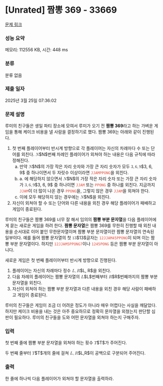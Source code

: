 # [Unrated] 짬뽕 369 - 33669 

[문제 링크](https://www.acmicpc.net/problem/33669) 

### 성능 요약

메모리: 112556 KB, 시간: 448 ms

### 분류

분류 없음

### 제출 일자

2025년 3월 25일 07:36:02

### 문제 설명

<p>루미의 친구들은 생일 파티 장소에 모여서 루미가 오기 전 <strong>짬뽕 369</strong>라고 하는 가벼운 게임을 통해 케이크 비용을 낼 사람을 결정하기로 했다. 짬뽕 369는 아래와 같이 진행된다.</p>

<ol>
	<li>첫 번째 플레이어부터 반시계 방향으로 각 플레이어는 자신의 차례마다 수 또는 단어를 외친다. <mjx-container class="MathJax" jax="CHTML" style="font-size: 99.9%; position: relative;"><mjx-math class="MJX-TEX" aria-hidden="true"><mjx-mi class="mjx-i"><mjx-c class="mjx-c1D441 TEX-I"></mjx-c></mjx-mi></mjx-math><mjx-assistive-mml unselectable="on" display="inline"><math xmlns="http://www.w3.org/1998/Math/MathML"><mi>N</mi></math></mjx-assistive-mml><span aria-hidden="true" class="no-mathjax mjx-copytext">$N$</span></mjx-container>번째 차례인 플레이어가 외쳐야 하는 내용은 다음 규칙에 따라 정해진다.
	<ol>
		<li type="a">만약 <mjx-container class="MathJax" jax="CHTML" style="font-size: 99.9%; position: relative;"><mjx-math class="MJX-TEX" aria-hidden="true"><mjx-mi class="mjx-i"><mjx-c class="mjx-c1D441 TEX-I"></mjx-c></mjx-mi></mjx-math><mjx-assistive-mml unselectable="on" display="inline"><math xmlns="http://www.w3.org/1998/Math/MathML"><mi>N</mi></math></mjx-assistive-mml><span aria-hidden="true" class="no-mathjax mjx-copytext">$N$</span></mjx-container>의 가장 작은 자리 숫자와 가장 큰 자리 숫자가 모두 <mjx-container class="MathJax" jax="CHTML" style="font-size: 99.9%; position: relative;"><mjx-math class="MJX-TEX" aria-hidden="true"><mjx-mn class="mjx-n"><mjx-c class="mjx-c33"></mjx-c></mjx-mn><mjx-mo class="mjx-n"><mjx-c class="mjx-c2C"></mjx-c></mjx-mo><mjx-mn class="mjx-n" space="2"><mjx-c class="mjx-c36"></mjx-c></mjx-mn><mjx-mo class="mjx-n"><mjx-c class="mjx-c2C"></mjx-c></mjx-mo><mjx-mn class="mjx-n" space="2"><mjx-c class="mjx-c39"></mjx-c></mjx-mn></mjx-math><mjx-assistive-mml unselectable="on" display="inline"><math xmlns="http://www.w3.org/1998/Math/MathML"><mn>3</mn><mo>,</mo><mn>6</mn><mo>,</mo><mn>9</mn></math></mjx-assistive-mml><span aria-hidden="true" class="no-mathjax mjx-copytext">$3, 6, 9$</span></mjx-container> 중 하나이면서 두 자릿수 이상이라면 <span data-darkreader-inline-color="" style="color: rgb(231, 76, 60); --darkreader-inline-color: var(--darkreader-text-e74c3c, #e95849);"><code>JJAMPPONG</code></span>을 외친다.</li>
		<li type="a">a. 에 해당하지 않으면서 <mjx-container class="MathJax" jax="CHTML" style="font-size: 99.9%; position: relative;"><mjx-math class="MJX-TEX" aria-hidden="true"><mjx-mi class="mjx-i"><mjx-c class="mjx-c1D441 TEX-I"></mjx-c></mjx-mi></mjx-math><mjx-assistive-mml unselectable="on" display="inline"><math xmlns="http://www.w3.org/1998/Math/MathML"><mi>N</mi></math></mjx-assistive-mml><span aria-hidden="true" class="no-mathjax mjx-copytext">$N$</span></mjx-container>의 가장 작은 자리 숫자 또는 가장 큰 자리 숫자가 <mjx-container class="MathJax" jax="CHTML" style="font-size: 99.9%; position: relative;"><mjx-math class="MJX-TEX" aria-hidden="true"><mjx-mn class="mjx-n"><mjx-c class="mjx-c33"></mjx-c></mjx-mn><mjx-mo class="mjx-n"><mjx-c class="mjx-c2C"></mjx-c></mjx-mo><mjx-mn class="mjx-n" space="2"><mjx-c class="mjx-c36"></mjx-c></mjx-mn><mjx-mo class="mjx-n"><mjx-c class="mjx-c2C"></mjx-c></mjx-mo><mjx-mn class="mjx-n" space="2"><mjx-c class="mjx-c39"></mjx-c></mjx-mn></mjx-math><mjx-assistive-mml unselectable="on" display="inline"><math xmlns="http://www.w3.org/1998/Math/MathML"><mn>3</mn><mo>,</mo><mn>6</mn><mo>,</mo><mn>9</mn></math></mjx-assistive-mml><span aria-hidden="true" class="no-mathjax mjx-copytext">$3, 6, 9$</span></mjx-container> 중 하나이면 <span data-darkreader-inline-color="" style="color: rgb(231, 76, 60); --darkreader-inline-color: var(--darkreader-text-e74c3c, #e95849);"><code>JJAM</code> </span>또는 <span data-darkreader-inline-color="" style="color: rgb(231, 76, 60); --darkreader-inline-color: var(--darkreader-text-e74c3c, #e95849);"><code>PPONG</code> </span>중 하나를 외친다. 지금까지 <span data-darkreader-inline-color="" style="color: rgb(231, 76, 60); --darkreader-inline-color: var(--darkreader-text-e74c3c, #e95849);"><code>JJAM</code></span>이 더 많이 나온 경우 <span data-darkreader-inline-color="" style="color: rgb(231, 76, 60); --darkreader-inline-color: var(--darkreader-text-e74c3c, #e95849);"><code>PPONG</code></span>을, 그렇지 않은 경우 <span data-darkreader-inline-color="" style="color: rgb(231, 76, 60); --darkreader-inline-color: var(--darkreader-text-e74c3c, #e95849);"><code>JJAM</code></span>을 외쳐야 한다.</li>
		<li type="a">이에 모두 해당하지 않는 경우에는 <mjx-container class="MathJax" jax="CHTML" style="font-size: 99.9%; position: relative;"><mjx-math class="MJX-TEX" aria-hidden="true"><mjx-mi class="mjx-i"><mjx-c class="mjx-c1D441 TEX-I"></mjx-c></mjx-mi></mjx-math><mjx-assistive-mml unselectable="on" display="inline"><math xmlns="http://www.w3.org/1998/Math/MathML"><mi>N</mi></math></mjx-assistive-mml><span aria-hidden="true" class="no-mathjax mjx-copytext">$N$</span></mjx-container>을 외친다.</li>
	</ol>
	</li>
	<li>자신이 외쳐야 할 수 또는 단어와 다른 내용을 외친 경우 해당 플레이어가 패배하고 게임이 종료된다.</li>
</ol>

<p>루미의 친구들은 짬뽕 369를 너무 잘 해서 임의의 <strong>짬뽕 부분 문자열</strong>을 다음 플레이어에게 묻는 새로운 게임을 하려 한다. <strong>짬뽕 문자열</strong>은 짬뽕 369를 무한히 진행할 때 외친 내용을 순서대로 이어 붙인 무한문자열이며 짬뽕 부분 문자열이란 짬뽕 문자열의 연속된 일부이다. 예를 들어 짬뽕 문자열의 첫 <mjx-container class="MathJax" jax="CHTML" style="font-size: 99.9%; position: relative;"><mjx-math class="MJX-TEX" aria-hidden="true"><mjx-mn class="mjx-n"><mjx-c class="mjx-c31"></mjx-c><mjx-c class="mjx-c33"></mjx-c></mjx-mn></mjx-math><mjx-assistive-mml unselectable="on" display="inline"><math xmlns="http://www.w3.org/1998/Math/MathML"><mn>13</mn></math></mjx-assistive-mml><span aria-hidden="true" class="no-mathjax mjx-copytext">$13$</span></mjx-container>글자는 <span data-darkreader-inline-color="" style="color: rgb(231, 76, 60); --darkreader-inline-color: var(--darkreader-text-e74c3c, #e95849);"><code><span style="">12JJAM45PPONG</span></code></span>이 되며 이는 짬뽕 부분 문자열이다. 하지만 <span style="color:#e74c3c;"><code>12JJAM5PPONG7</code></span>이나 <span style="color:#e74c3c;"><code>1245PONG</code></span> 등은 짬뽕 부분 문자열이 아니다.</p>

<p>새로운 게임은 첫 번째 플레이어부터 반시계 방향으로 진행된다.</p>

<ol>
	<li>플레이어는 자신의 차례마다 정수 <mjx-container class="MathJax" jax="CHTML" style="font-size: 99.9%; position: relative;"><mjx-math class="MJX-TEX" aria-hidden="true"><mjx-mi class="mjx-i"><mjx-c class="mjx-c1D43F TEX-I"></mjx-c></mjx-mi><mjx-mo class="mjx-n"><mjx-c class="mjx-c2C"></mjx-c></mjx-mo><mjx-mi class="mjx-i" space="2"><mjx-c class="mjx-c1D445 TEX-I"></mjx-c></mjx-mi></mjx-math><mjx-assistive-mml unselectable="on" display="inline"><math xmlns="http://www.w3.org/1998/Math/MathML"><mi>L</mi><mo>,</mo><mi>R</mi></math></mjx-assistive-mml><span aria-hidden="true" class="no-mathjax mjx-copytext">$L, R$</span></mjx-container>을 외친다.</li>
	<li>다음 차례의 플레이어는 짬뽕 문자열의 <mjx-container class="MathJax" jax="CHTML" style="font-size: 99.9%; position: relative;"><mjx-math class="MJX-TEX" aria-hidden="true"><mjx-mi class="mjx-i"><mjx-c class="mjx-c1D43F TEX-I"></mjx-c></mjx-mi></mjx-math><mjx-assistive-mml unselectable="on" display="inline"><math xmlns="http://www.w3.org/1998/Math/MathML"><mi>L</mi></math></mjx-assistive-mml><span aria-hidden="true" class="no-mathjax mjx-copytext">$L$</span></mjx-container>번째부터 <mjx-container class="MathJax" jax="CHTML" style="font-size: 99.9%; position: relative;"><mjx-math class="MJX-TEX" aria-hidden="true"><mjx-mi class="mjx-i"><mjx-c class="mjx-c1D445 TEX-I"></mjx-c></mjx-mi></mjx-math><mjx-assistive-mml unselectable="on" display="inline"><math xmlns="http://www.w3.org/1998/Math/MathML"><mi>R</mi></math></mjx-assistive-mml><span aria-hidden="true" class="no-mathjax mjx-copytext">$R$</span></mjx-container>번째까지의 짬뽕 부분 문자열을 외친다.</li>
	<li>자신이 외쳐야 하는 짬뽕 부분 문자열과 다른 내용을 외친 경우 해당 사람이 패배하고 게임이 종료된다.</li>
</ol>

<p>루미의 친구들은 게임이 조금 더 어려운 정도가 아니라 매우 어렵다는 사실을 깨달았다. 하지만 케이크 비용을 내는 것은 아주 중요하므로 정확히 문자열을 외쳤는지 판단할 심판이 필요하다. 루미의 친구들을 도와 어떤 문자열을 외쳐야 하는지 구해주자.</p>

### 입력 

 <p>첫 번째 줄에 짬뽕 부분 문자열을 외쳐야 하는 횟수 <mjx-container class="MathJax" jax="CHTML" style="font-size: 99.9%; position: relative;"><mjx-math class="MJX-TEX" aria-hidden="true"><mjx-mi class="mjx-i"><mjx-c class="mjx-c1D447 TEX-I"></mjx-c></mjx-mi></mjx-math><mjx-assistive-mml unselectable="on" display="inline"><math xmlns="http://www.w3.org/1998/Math/MathML"><mi>T</mi></math></mjx-assistive-mml><span aria-hidden="true" class="no-mathjax mjx-copytext">$T$</span></mjx-container>가 주어진다.</p>

<p>두 번째 줄부터 <mjx-container class="MathJax" jax="CHTML" style="font-size: 99.9%; position: relative;"><mjx-math class="MJX-TEX" aria-hidden="true"><mjx-mi class="mjx-i"><mjx-c class="mjx-c1D447 TEX-I"></mjx-c></mjx-mi></mjx-math><mjx-assistive-mml unselectable="on" display="inline"><math xmlns="http://www.w3.org/1998/Math/MathML"><mi>T</mi></math></mjx-assistive-mml><span aria-hidden="true" class="no-mathjax mjx-copytext">$T$</span></mjx-container>개의 줄에 걸쳐 <mjx-container class="MathJax" jax="CHTML" style="font-size: 99.9%; position: relative;"><mjx-math class="MJX-TEX" aria-hidden="true"><mjx-mi class="mjx-i"><mjx-c class="mjx-c1D43F TEX-I"></mjx-c></mjx-mi><mjx-mo class="mjx-n"><mjx-c class="mjx-c2C"></mjx-c></mjx-mo><mjx-mi class="mjx-i" space="2"><mjx-c class="mjx-c1D445 TEX-I"></mjx-c></mjx-mi></mjx-math><mjx-assistive-mml unselectable="on" display="inline"><math xmlns="http://www.w3.org/1998/Math/MathML"><mi>L</mi><mo>,</mo><mi>R</mi></math></mjx-assistive-mml><span aria-hidden="true" class="no-mathjax mjx-copytext">$L,R$</span></mjx-container>이 공백으로 구분되어 주어진다.</p>

### 출력 

 <p>한 줄에 하나씩 다음 플레이어가 외쳐야 할 문자열을 출력하라.</p>

